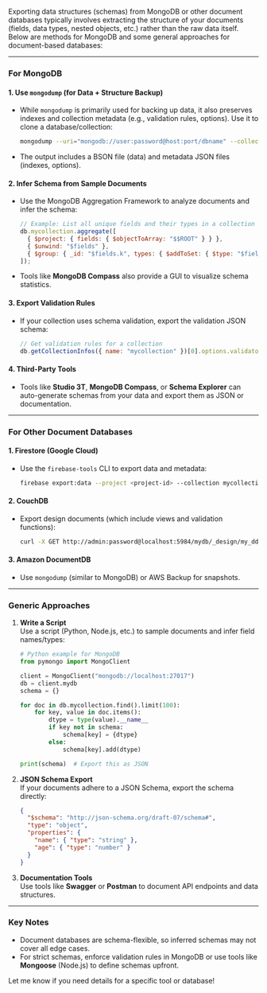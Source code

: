 Exporting data structures (schemas) from MongoDB or other document databases typically involves extracting the structure of your documents (fields, data types, nested objects, etc.) rather than the raw data itself. Below are methods for MongoDB and some general approaches for document-based databases:

---

### **For MongoDB**
#### 1. **Use `mongodump` (for Data + Structure Backup)**
   - While `mongodump` is primarily used for backing up data, it also preserves indexes and collection metadata (e.g., validation rules, options). Use it to clone a database/collection:
     ```bash
     mongodump --uri="mongodb://user:password@host:port/dbname" --collection=mycollection --out=./backup
     ```
   - The output includes a BSON file (data) and metadata JSON files (indexes, options).

#### 2. **Infer Schema from Sample Documents**
   - Use the MongoDB Aggregation Framework to analyze documents and infer the schema:
     ```javascript
     // Example: List all unique fields and their types in a collection
     db.mycollection.aggregate([
       { $project: { fields: { $objectToArray: "$$ROOT" } } },
       { $unwind: "$fields" },
       { $group: { _id: "$fields.k", types: { $addToSet: { $type: "$fields.v" } } } }
     ]);
     ```
   - Tools like **MongoDB Compass** also provide a GUI to visualize schema statistics.

#### 3. **Export Validation Rules**
   - If your collection uses schema validation, export the validation JSON schema:
     ```javascript
     // Get validation rules for a collection
     db.getCollectionInfos({ name: "mycollection" })[0].options.validator;
     ```

#### 4. **Third-Party Tools**
   - Tools like **Studio 3T**, **MongoDB Compass**, or **Schema Explorer** can auto-generate schemas from your data and export them as JSON or documentation.

---

### **For Other Document Databases**
#### 1. **Firestore (Google Cloud)**
   - Use the `firebase-tools` CLI to export data and metadata:
     ```bash
     firebase export:data --project <project-id> --collection mycollection --output ./backup
     ```

#### 2. **CouchDB**
   - Export design documents (which include views and validation functions):
     ```bash
     curl -X GET http://admin:password@localhost:5984/mydb/_design/my_ddoc
     ```

#### 3. **Amazon DocumentDB**
   - Use `mongodump` (similar to MongoDB) or AWS Backup for snapshots.

---

### **Generic Approaches**
1. **Write a Script**  
   Use a script (Python, Node.js, etc.) to sample documents and infer field names/types:
   ```python
   # Python example for MongoDB
   from pymongo import MongoClient

   client = MongoClient("mongodb://localhost:27017")
   db = client.mydb
   schema = {}

   for doc in db.mycollection.find().limit(100):
       for key, value in doc.items():
           dtype = type(value).__name__
           if key not in schema:
               schema[key] = {dtype}
           else:
               schema[key].add(dtype)

   print(schema)  # Export this as JSON
   ```

2. **JSON Schema Export**  
   If your documents adhere to a JSON Schema, export the schema directly:
   ```json
   {
     "$schema": "http://json-schema.org/draft-07/schema#",
     "type": "object",
     "properties": {
       "name": { "type": "string" },
       "age": { "type": "number" }
     }
   }
   ```

3. **Documentation Tools**  
   Use tools like **Swagger** or **Postman** to document API endpoints and data structures.

---

### **Key Notes**
- Document databases are schema-flexible, so inferred schemas may not cover all edge cases.
- For strict schemas, enforce validation rules in MongoDB or use tools like **Mongoose** (Node.js) to define schemas upfront.

Let me know if you need details for a specific tool or database!
